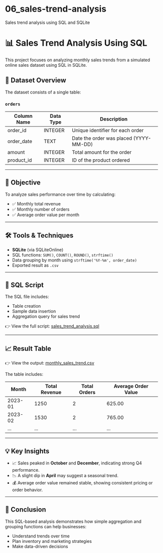 # 06_sales-trend-analysis
Sales trend analysis using SQL and SQLite
# 📊 Sales Trend Analysis Using SQL

This project focuses on analyzing monthly sales trends from a simulated online sales dataset using SQL in SQLite.

## 📁 Dataset Overview

The dataset consists of a single table:

### `orders`
| Column Name  | Data Type | Description                          |
|--------------|-----------|--------------------------------------|
| order_id     | INTEGER   | Unique identifier for each order     |
| order_date   | TEXT      | Date the order was placed (YYYY-MM-DD) |
| amount       | INTEGER   | Total amount for the order           |
| product_id   | INTEGER   | ID of the product ordered            |

---
## 🎯 Objective

To analyze sales performance over time by calculating:

- ✅ Monthly total revenue
- ✅ Monthly number of orders
- ✅ Average order value per month

---
## 🛠 Tools & Techniques

- **SQLite** (via SQLiteOnline)
- SQL functions: `SUM()`, `COUNT()`, `ROUND()`, `strftime()`
- Data grouping by month using `strftime('%Y-%m', order_date)`
- Exported result as `.csv`

---
## 📜 SQL Script

The SQL file includes:

- Table creation
- Sample data insertion
- Aggregation query for sales trend

👉 View the full script: [sales_trend_analysis.sql](./sales_trend_analysis.sql)

---

## 📈 Result Table

👉 View the output: [monthly_sales_trend.csv](./monthly_sales_trend.csv)

The table includes:

| Month     | Total Revenue | Total Orders | Average Order Value |
|-----------|----------------|---------------|-----------------------|
| 2023-01   | 1250           | 2             | 625.00                |
| 2023-02   | 1530           | 2             | 765.00                |
| ...       | ...            | ...           | ...                   |

---

## 💡 Key Insights

- 📈 Sales peaked in **October** and **December**, indicating strong Q4 performance.
- 📉 A slight dip in **April** may suggest a seasonal trend.
- 💰 Average order value remained stable, showing consistent pricing or order behavior.

---
## 📌 Conclusion

This SQL-based analysis demonstrates how simple aggregation and grouping functions can help businesses:

- Understand trends over time
- Plan inventory and marketing strategies
- Make data-driven decisions


